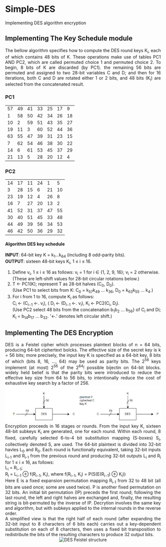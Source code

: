 # Simple-DES
Implementing DES algorithm encryption

## Implementing The Key Schedule module
<div align="justify">
The bellow algorithm specifies how to compute the DES round keys K<sub>i</sub>, each of which contains 48 bits of K. These operations make use of tables PC1 AND PC2, which are called permuted choice 1 and permuted choice 2. To begin, 8 bits of K are discarded (by PC1). the remaining 56 bits are permuted and assigned to two 28-bit variables C and D; and then for 16 iterations, both C and D are rotated either 1 or 2 bits, and 48 bits (K<sub>i</sub>) are selected from the concatenated result.
</div>

<div>
  

### PC1
|    |    |    |    |    |    |    |
|----|----|----|----|----|----|----|
| 57 | 49 | 41 | 33 | 25 | 17 |  9 |
|  1 | 58 | 50 | 42 | 34 | 26 | 18 |
| 10 |  2 | 59 | 51 | 43 | 35 | 27 |
| 19 | 11 |  3 | 60 | 52 | 44 | 36 |
| 63 | 55 | 47 | 39 | 31 | 23 | 15 |
|  7 | 62 | 54 | 46 | 38 | 30 | 22 |
| 14 |  6 | 61 | 53 | 45 | 37 | 29 |
| 21 | 13 |  5 | 28 | 20 | 12 |  4 |

### PC2
|    |    |    |    |    |    |
|----|----|----|----|----|----|
| 14 | 17 | 11 | 24 |  1 |  5 |
|  3 | 28 | 15 |  6 | 21 | 10 |
| 23 | 19 | 12 |  4 | 26 |  8 |
| 16 |  7 | 27 | 20 | 13 |  2 |
| 41 | 52 | 31 | 37 | 47 | 55 |
| 30 | 40 | 51 | 45 | 33 | 48 |
| 44 | 49 | 39 | 56 | 34 | 53 |
| 46 | 42 | 50 | 36 | 29 | 32 |

</div>
<div align="justify">

#### Algorithm DES key schedule

**INPUT**: 64-bit key K = k<sub>1</sub>...k<sub>64</sub> (including 8 odd-parity bits).  
**OUTPUT**: sixteen 48-bit keys K<sub>i</sub>, 1 ≤ i ≤ 16.

1. Define v<sub>i</sub>, 1 ≤ i ≤ 16 as follows: v<sub>i</sub> = 1 for i ∈ {1, 2, 9, 16}; v<sub>i</sub> = 2 otherwise.  
   (These are left-shift values for 28-bit circular rotations below.)
2. T ← PC1(K); represent T as 28-bit halves (C<sub>0</sub>, D<sub>0</sub>).  
   (Use PC1 to select bits from K: C<sub>0</sub> = k<sub>57</sub>k<sub>49</sub> ... k<sub>36</sub>, D<sub>0</sub> = k<sub>63</sub>k<sub>55</sub> ... k<sub>4</sub>.)
3. For i from 1 to 16, compute K<sub>i</sub> as follows:  
   C<sub>i</sub> ← (C<sub>i−1</sub> ←. v<sub>i</sub>), \( D<sub>i</sub> ← (D<sub>i−1</sub> ←. v<sub>i</sub>),  K<sub>i</sub> ← PC2(C<sub>i</sub>, D<sub>i</sub>).  
   (Use PC2 select 48 bits from the concatenation b<sub>1</sub>b<sub>2</sub> ... b<sub>56</sub>} of C<sub>i</sub> and D<sun>i</sub>; K<sub>i</sub> = b<sub>14</sub>b<sub>17</sub> ... b<sub>32</sub>. '←.' denotes left circular shift.)
  
</div>

## Implementing The DES Encryption

<div align="justify">
  DES is a Feistel cipher which processes plaintext blocks of n = 64 bits, producing 
  64-bit ciphertext bolcks. The effective size of the secret key is k = 56 bits; more   precisely, the input key K is specified as a 64-bit key, 8 bits of which (bits 8,     16, ..., 64) may be used as parity bits. The 2<sup>56</sup> keys implement (at        most) 2<sup>56</sup> of the 2<sup>64</sup>! possible bijectin on 64-bit blocks.       widely held belief is that the parity bits were introduced to reduce the effective    key size from 64 to 56 bits, to intentionally reduce the cost of exhaustive key   
  search by a factor of 256.
</div>

<div align="center">
  <img src="https://github.com/sepehr-jafari/Simple-DES/blob/main/img/DES%20Big%20Picture.PNG?raw">
</div>

<div align="justify">
  Encryption proceeds in 16 stages or rounds. From the input key K, sixteen 48-bit subkeys K<sub>i</sub> are generated, one for each round. Within each round, 8 fixed, carefully selected 6-to-4 bit substitution mapping (S-boxes) S<sub>i</sub>, collectively denoted S, are used. The 64-bit plaintext is divided into 32-bit havles L<sub>0</sub> and R<sub>0</sub>. Each round is functionally equivalent, taking 32-bit inputs L<sub>i-1</sub> and R<sub>i-1</sub> from the previous round and producing 32-bit outputs L<sub>i</sub> and R<sub>i</sub> for 1 ≤ i ≤ 16, as follows:
</div>

<div>
  L<sub>i</sub> = R<sub>i−1</sub>; <br>
  R<sub>i</sub> = L<sub>i−1</sub> ⊕ f(R<sub>i−1</sub>, K<sub>i</sub>), where         
  f(R<sub>i−1</sub>, K<sub>i</sub>) = P(S(E(R<sub>i−1</sub>) ⊕ K<sub>i</sub>))
</div>

<div align="justify">
  Here E is a fixed expansion permutation mapping R<sub>i-1</sub> from 32 to 48 bit (all bits are used once; some are used twice). P  is another fixed permutation on 32 bits. An initial bit permutation (IP) preceds the first round; following the last round, the left and right halves are exchanged and, finally, the resulting string is bit-permuted by the inverse of IP. Decrytion involves the same key and algorithm, but with subkeys applied to the internal rounds in the reverse order.<br>
  A simplified view is that the right half of each round (after expanding the 32-bit input to 8 characters of 6 bits each) carries out a key-dependent substitution on each of 8 charcters, then uses a fixed bit transposition to redistribute the bits of the resulting characters to produce 32 output bits.
  
</div>

<div align="center">
  <img src="" title="DES Feistel structure">
</div>
